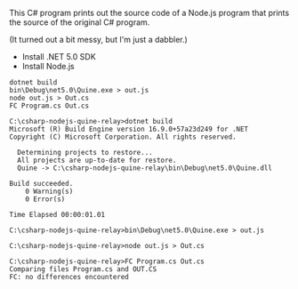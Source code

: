 This C# program prints out the source code of a Node.js program that prints the source of the original C# program.

(It turned out a bit messy, but I'm just a dabbler.)

* Install .NET 5.0 SDK
* Install Node.js

```
dotnet build
bin\Debug\net5.0\Quine.exe > out.js
node out.js > Out.cs
FC Program.cs Out.cs
```

```
C:\csharp-nodejs-quine-relay>dotnet build
Microsoft (R) Build Engine version 16.9.0+57a23d249 for .NET
Copyright (C) Microsoft Corporation. All rights reserved.

  Determining projects to restore...
  All projects are up-to-date for restore.
  Quine -> C:\csharp-nodejs-quine-relay\bin\Debug\net5.0\Quine.dll

Build succeeded.
    0 Warning(s)
    0 Error(s)

Time Elapsed 00:00:01.01

C:\csharp-nodejs-quine-relay>bin\Debug\net5.0\Quine.exe > out.js

C:\csharp-nodejs-quine-relay>node out.js > Out.cs

C:\csharp-nodejs-quine-relay>FC Program.cs Out.cs
Comparing files Program.cs and OUT.CS
FC: no differences encountered

```
